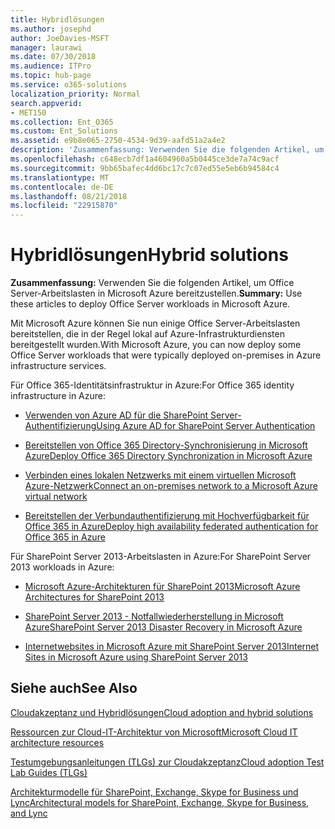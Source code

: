 ```yaml
---
title: Hybridlösungen
ms.author: josephd
author: JoeDavies-MSFT
manager: laurawi
ms.date: 07/30/2018
ms.audience: ITPro
ms.topic: hub-page
ms.service: o365-solutions
localization_priority: Normal
search.appverid:
- MET150
ms.collection: Ent_O365
ms.custom: Ent_Solutions
ms.assetid: e9b8e065-2750-4534-9d39-aafd51a2a4e2
description: 'Zusammenfassung: Verwenden Sie die folgenden Artikel, um Office Server-Arbeitslasten in Microsoft Azure bereitzustellen.'
ms.openlocfilehash: c648ecb7df1a4604960a5b0445ce3de7a74c9acf
ms.sourcegitcommit: 9bb65bafec4dd6bc17c7c07ed55e5eb6b94584c4
ms.translationtype: MT
ms.contentlocale: de-DE
ms.lasthandoff: 08/21/2018
ms.locfileid: "22915870"
---
```

# <a name="hybrid-solutions"></a><span data-ttu-id="98c39-103">Hybridlösungen</span><span class="sxs-lookup"><span data-stu-id="98c39-103">Hybrid solutions</span></span>

 <span data-ttu-id="98c39-104">**Zusammenfassung:** Verwenden Sie die folgenden Artikel, um Office Server-Arbeitslasten in Microsoft Azure bereitzustellen.</span><span class="sxs-lookup"><span data-stu-id="98c39-104">**Summary:** Use these articles to deploy Office Server workloads in Microsoft Azure.</span></span>
  
<span data-ttu-id="98c39-105">Mit Microsoft Azure können Sie nun einige Office Server-Arbeitslasten bereitstellen, die in der Regel lokal auf Azure-Infrastrukturdiensten bereitgestellt wurden.</span><span class="sxs-lookup"><span data-stu-id="98c39-105">With Microsoft Azure, you can now deploy some Office Server workloads that were typically deployed on-premises in Azure infrastructure services.</span></span>
  
<span data-ttu-id="98c39-106">Für Office 365-Identitätsinfrastruktur in Azure:</span><span class="sxs-lookup"><span data-stu-id="98c39-106">For Office 365 identity infrastructure in Azure:</span></span>

- [<span data-ttu-id="98c39-107">Verwenden von Azure AD für die SharePoint Server-Authentifizierung</span><span class="sxs-lookup"><span data-stu-id="98c39-107">Using Azure AD for SharePoint Server Authentication</span></span>](using-azure-ad-for-sharepoint-server-authentication.md)

- [<span data-ttu-id="98c39-108">Bereitstellen von Office 365 Directory-Synchronisierung in Microsoft Azure</span><span class="sxs-lookup"><span data-stu-id="98c39-108">Deploy Office 365 Directory Synchronization in Microsoft Azure</span></span>](deploy-office-365-directory-synchronization-dirsync-in-microsoft-azure.md)
  
- [<span data-ttu-id="98c39-109">Verbinden eines lokalen Netzwerks mit einem virtuellen Microsoft Azure-Netzwerk</span><span class="sxs-lookup"><span data-stu-id="98c39-109">Connect an on-premises network to a Microsoft Azure virtual network</span></span>](connect-an-on-premises-network-to-a-microsoft-azure-virtual-network.md)
    
- [<span data-ttu-id="98c39-110">Bereitstellen der Verbundauthentifizierung mit Hochverfügbarkeit für Office 365 in Azure</span><span class="sxs-lookup"><span data-stu-id="98c39-110">Deploy high availability federated authentication for Office 365 in Azure</span></span>](deploy-high-availability-federated-authentication-for-office-365-in-azure.md)
    
<span data-ttu-id="98c39-111">Für SharePoint Server 2013-Arbeitslasten in Azure:</span><span class="sxs-lookup"><span data-stu-id="98c39-111">For SharePoint Server 2013 workloads in Azure:</span></span>
  
- [<span data-ttu-id="98c39-112">Microsoft Azure-Architekturen für SharePoint 2013</span><span class="sxs-lookup"><span data-stu-id="98c39-112">Microsoft Azure Architectures for SharePoint 2013</span></span>](microsoft-azure-architectures-for-sharepoint-2013.md)
    
- [<span data-ttu-id="98c39-113">SharePoint Server 2013 - Notfallwiederherstellung in Microsoft Azure</span><span class="sxs-lookup"><span data-stu-id="98c39-113">SharePoint Server 2013 Disaster Recovery in Microsoft Azure</span></span>](sharepoint-server-2013-disaster-recovery-in-microsoft-azure.md)
    
- [<span data-ttu-id="98c39-114">Internetwebsites in Microsoft Azure mit SharePoint Server 2013</span><span class="sxs-lookup"><span data-stu-id="98c39-114">Internet Sites in Microsoft Azure using SharePoint Server 2013</span></span>](internet-sites-in-microsoft-azure-using-sharepoint-server-2013.md)
  
  
## <a name="see-also"></a><span data-ttu-id="98c39-115">Siehe auch</span><span class="sxs-lookup"><span data-stu-id="98c39-115">See Also</span></span>

[<span data-ttu-id="98c39-116">Cloudakzeptanz und Hybridlösungen</span><span class="sxs-lookup"><span data-stu-id="98c39-116">Cloud adoption and hybrid solutions</span></span>](cloud-adoption-and-hybrid-solutions.md)
  
[<span data-ttu-id="98c39-117">Ressourcen zur Cloud-IT-Architektur von Microsoft</span><span class="sxs-lookup"><span data-stu-id="98c39-117">Microsoft Cloud IT architecture resources</span></span>](microsoft-cloud-it-architecture-resources.md)
  
[<span data-ttu-id="98c39-118">Testumgebungsanleitungen (TLGs) zur Cloudakzeptanz</span><span class="sxs-lookup"><span data-stu-id="98c39-118">Cloud adoption Test Lab Guides (TLGs)</span></span>](cloud-adoption-test-lab-guides-tlgs.md)
  
[<span data-ttu-id="98c39-119">Architekturmodelle für SharePoint, Exchange, Skype for Business und Lync</span><span class="sxs-lookup"><span data-stu-id="98c39-119">Architectural models for SharePoint, Exchange, Skype for Business, and Lync</span></span>](architectural-models-for-sharepoint-exchange-skype-for-business-and-lync.md)


